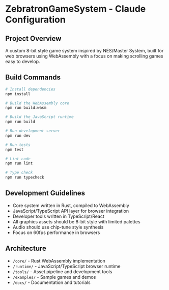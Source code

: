 # ZebratronGameSystem - Claude Configuration

## Project Overview
A custom 8-bit style game system inspired by NES/Master System, built for web browsers using WebAssembly with a focus on making scrolling games easy to develop.

## Build Commands
```bash
# Install dependencies
npm install

# Build the WebAssembly core
npm run build:wasm

# Build the JavaScript runtime
npm run build

# Run development server
npm run dev

# Run tests
npm test

# Lint code
npm run lint

# Type check
npm run typecheck
```

## Development Guidelines
- Core system written in Rust, compiled to WebAssembly
- JavaScript/TypeScript API layer for browser integration
- Developer tools written in TypeScript/React
- All graphics assets should be 8-bit style with limited palettes
- Audio should use chip-tune style synthesis
- Focus on 60fps performance in browsers

## Architecture
- `/core/` - Rust WebAssembly implementation
- `/runtime/` - JavaScript/TypeScript browser runtime
- `/tools/` - Asset pipeline and development tools
- `/examples/` - Sample games and demos
- `/docs/` - Documentation and tutorials